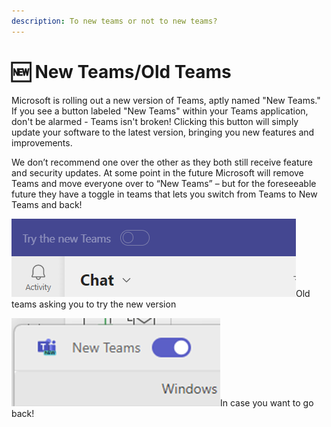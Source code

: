 ```yaml
---
description: To new teams or not to new teams?
---
```


# 🆕 New Teams/Old Teams

Microsoft is rolling out a new version of Teams, aptly named "New Teams." If you see a button labeled "New Teams" within your Teams application, don't be alarmed - Teams isn't broken! Clicking this button will simply update your software to the latest version, bringing you new features and improvements.

We don’t recommend one over the other as they both still receive feature and security updates. At some point in the future Microsoft will remove Teams and move everyone over to “New Teams” – but for the foreseeable future they have a toggle in teams that lets you switch from Teams to New Teams and back!

![](<../../../../.gitbook/assets/image (4) (1).png>)Old teams asking you to try the new version

![](<../../../../.gitbook/assets/image (2) (1) (1) (1) (1) (1).png>)In case you want to go back!
